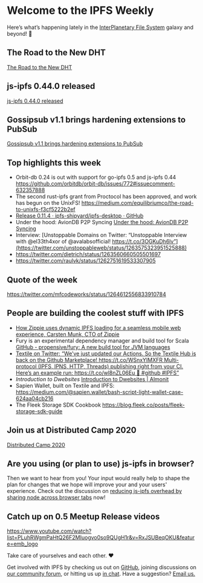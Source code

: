 # Welcome to the IPFS Weekly

Here’s what’s happening lately in the [InterPlanetary File System](https://ipfs.io/) galaxy and beyond! 🚀

## The Road to the New DHT
[The Road to the New DHT](https://blog.ipfs.io/2020-05-19-road-to-dht/)


## js-ipfs 0.44.0 released
[js-ipfs 0.44.0 released](https://blog.ipfs.io/2020-05-21-js-ipfs-0-44/)


## Gossipsub v1.1 brings hardening extensions to PubSub
[Gossipsub v1.1 brings hardening extensions to PubSub](https://blog.ipfs.io/2020-05-20-gossipsub-v1.1)


## Top highlights this week
* Orbit-db 0.24 is out with support for go-ipfs 0.5 and js-ipfs 0.44 https://github.com/orbitdb/orbit-db/issues/772#issuecomment-632357888
* The second rust-ipfs grant from Proctocol has been approved, and work has begun on the UnixFS! https://medium.com/equilibriumco/the-road-to-unixfs-f3cf5222b2ef
* [Release 0.11.4 · ipfs-shipyard/ipfs-desktop · GitHub](https://github.com/ipfs-shipyard/ipfs-desktop/releases/tag/v0.11.4)
* Under the hood: AvionDB P2P Syncing [Under the hood: AvionDB P2P Syncing](https://simpleaswater.com/aviondb-p2p-sync/)
* Interview: [Unstoppable Domains on Twitter: “Unstoppable Interview with @el33th4xor of @avalabsofficial! https://t.co/3OGKuDh6lv”](https://twitter.com/unstoppableweb/status/1263575323951525888)
* https://twitter.com/dietrich/status/1263560660505501697
* https://twitter.com/raulvk/status/1262751619533307905

## Quote of the week
https://twitter.com/mfcodeworks/status/1264612556833910784

## People are building the coolest stuff with IPFS
* [How Zippie uses dynamic IPFS loading for a seamless mobile web experience, Carsten Munk, CTO of Zippie](https://talk.fission.codes/t/how-zippie-uses-dynamic-ipfs-loading-for-a-seamless-mobile-web-experience-carsten-munk-cto-of-zippie/611) 
* Fury is an experimental dependency manager and build tool for Scala [GitHub - propensive/fury: A new build tool for JVM languages](https://github.com/propensive/fury)
* [Textile on Twitter: “We’ve just updated our Actions. So the Textile Hub is back on the Github Marketplace! https://t.co/WSnxYIMXFR Multi-protocol (IPFS, IPNS, HTTP, Threads) publishing right from your CI. Here’s an example run: https://t.co/wl8nZL06Eu 💪 #github #IPFS”](https://twitter.com/textileio/status/1263533571102236672?s=20)
* *Introduction to Dwebsites* [Introduction to Dwebsites | Almonit](http://blog.almonit.eth.link/2020-05-21/Introduction_to_Dwebsitse.html)
* Sapien Wallet, built on Textile and IPFS: https://medium.com/@sapien.wallet/bash-script-light-wallet-case-624aa04cb216
* The Fleek Storage SDK Cookbook https://blog.fleek.co/posts/fleek-storage-sdk-guide

## Join us at Distributed Camp 2020
[Distributed Camp 2020](https://distributed.camp/)


## Are you using (or plan to use) js-ipfs in browser?
Then we want to hear from you! Your input would really help to shape the plan for changes that we hope will improve your and your users' experience. Check out the discussion on [reducing js-ipfs overhead by sharing node across browser tabs](https://discuss.ipfs.io/t/reducing-js-ipfs-overhead-by-sharing-node-across-browser-tabs/8024) now!

## Catch up on 0.5 Meetup Release videos
https://www.youtube.com/watch?list=PLuhRWgmPaHtQ26F2MIuogvo0so9QUgH1r&v=RxJSUBeqOKU&feature=emb_logo

Take care of yourselves and each other. ❤️

Get involved with IPFS by checking us out on [GitHub](https://github.com/ipfs), joining discussions on [our community forum](https://discuss.ipfs.io/), or hitting us up [in chat](https://riot.im/app/#/room/#ipfs:matrix.org). Have a suggestion? [Email us.](mailto:newsletter@ipfs.io)
